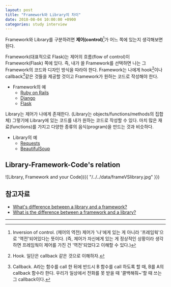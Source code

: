```yaml
---
layout: post
title: "Framework와 Library의 차이"
date: 2018-08-04 10:00:00 +0900
categories: study interview
---
```


Framework와 Library를 구분하려면 **제어(control)**[^1]가 어느 쪽에 있는지 생각해보면 된다.


Framework(대표적으로 Flask)는 제어의 흐름(flow of control)이 Framework(Flask) 쪽에 있다.
즉, 내가 쓸 Framework를 선택하면 나는 그 Framework의 코드와 디자인 방식을 따라야 한다.
Framework는 나에게 hook[^2]이나 callback[^3]같은 것들을 제공할 것이고 Framework가 원하는 코드로 작성해야 한다.

- Framework의 예
  * [Ruby on Rails](https://rubyonrails.org/)
  * [Django](https://www.djangoproject.com/)
  * [Flask](http://flask.pocoo.org/)


Library는 제어가 나에게 존재한다.
(Library는 objects/functions/methods의 집합체) 그렇기에 Library에 있는 코드를 내가 원하는 코드로 작성할 수 있다.
마치 많은 재료(functions)를 가지고 다양한 종류의 음식(program)을 만드는 것과 비슷하다.

- Library의 예
  * [Requests](http://docs.python-requests.org/en/master/)
  * [BeautifulSoup](https://www.crummy.com/software/BeautifulSoup/bs4/doc/)


## Library-Framework-Code's relation
![Library, Framework and your Code]({{ "/../../data/frameVSlibrary.jpg" }})


## 참고자료

- [What's difference between a library and a framework?](https://www.quora.com/Whats-the-difference-between-a-library-and-a-framework)
- [What is the difference between a framework and a library?](https://stackoverflow.com/questions/148747/what-is-the-difference-between-a-framework-and-a-library)


***
[^1]: Inversion of control. (제어의 역전) 제어가 '나'에게 있는 게 아니라 '프레임웍'으로 '역전'되어있다는 뜻이다. (즉, 제어가 자신에게 있는 게 정상적인 상황이라 생각하면 프레임웍이 제어를 가진 건 '역전'되었다고 이해할 수 있다.)
[^2]: Hook. 일단은 callback 같은 것으로 이해하자.
[^3]: Callback. A라는 함수를 call 한 뒤에 반드시 B 함수를 call 하도록 할 때, B를 A의 callback 함수라 한다. 우리가 일상에서 전화를 못 받을 때 '콜백해줘~'할 때 쓰는 그 callback이다.
